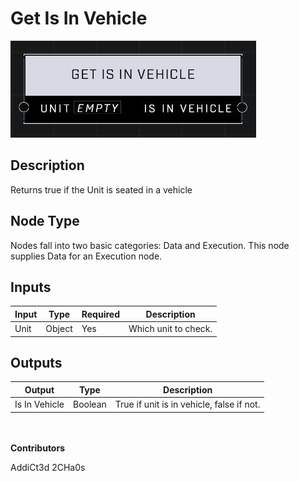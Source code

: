 # Get Is In Vehicle
![](../../../.gitbook/assets/get-is-in-vehicle.JPG)
## Description
Returns true if the Unit is seated in a vehicle

## Node Type
Nodes fall into two basic categories: Data and Execution. This node supplies Data for an Execution node.

## Inputs
| Input | Type | Required | Description |
|------------------|------------------|----------|--------------------------------------------------------------|
| Unit | Object | Yes | Which unit to check. |

## Outputs
| Output | Type | Description |
|------------------|------------------|--------------------------------------------------------------|
| Is In Vehicle | Boolean | True if unit is in vehicle, false if not. |

\
\
**Contributors**

AddiCt3d 2CHa0s